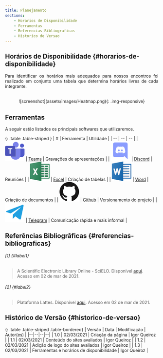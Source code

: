```yaml
---
title: Planejamento
sections:
    - Horarios de Disponibilidade
    - Ferramentas
    - Referencias Bibliograficas
    - Historico de Versao
---
```


## Horários de Disponibilidade {#horarios-de-disponibilidade}

<div style="text-align: justify;">
Para identificar os horários mais adequados para nossos encontros foi realizado em conjunto uma tabela que determina horários livres de cada integrante.
</div>

<div class="screenshot-holder" style="display: flex; justify-content: center;margin: 2rem auto">
  ![screenshot](assets/images/Heatmap.png){: .img-responsive}
</div>

## Ferramentas

<div style="text-align: justify;">
A seguir estão listados os principais softwares que utilizaremos.
</div>

<div class="table-responsive">

{: .table .table-striped }
| # | Ferramenta | Utilidade |
| -- | -- | -- |
| ![Teams](assets/images/logos/Teams.png)  | [Teams](https://www.microsoft.com/pt-br/microsoft-teams/free) | Gravações de apresentações |
| ![Discord](assets/images/logos/Discord.png)  | [Discord](https://discord.com/) | Reuniões |
| ![Excel](assets/images/logos/Excel.png)  | [Excel](https://www.microsoft.com/pt-br/microsoft-365/free-office-online-for-the-web) | Criação de tabelas |
| ![Word](assets/images/logos/Word.png)  | [Word](https://www.microsoft.com/pt-br/microsoft-365/free-office-online-for-the-web) | Criação de documentos |
| ![Github](assets/images/logos/Github.png)  | [Github](https://github.com/) | Versionamento do projeto |
| ![Telegram](assets/images/logos/Telegram.png)  | [Telegram](https://telegram.org/) | Comunicação rápida e mais informal |

</div>

## Referências Bibliogrâficas {#referencias-bibliograficas}

###### [1] {#label1}
> A Scientific Electronic Library Online - SciELO. Disponível [aqui](http://www.scielo.br/scielo.php?script=sci_home&lng=pt&nrm=iso). Acesso em 02 de mar de 2021.

###### [2] {#label2}
> Plataforma Lattes. Disponível [aqui](http://lattes.cnpq.br/). Acesso em 02 de mar de 2021.

## Histórico de Versão {#historico-de-versao}

{: .table .table-striped .table-bordered}
| Versão | Data | Modificação | Autor(es) |
|--|--|--|--|
| 1.0 | 02/03/2021 | Criação da página | Igor Queiroz |
| 1.1 | 02/03/2021 | Conteúdo do sites avaliados | Igor Queiroz |
| 1.2 | 02/03/2021 | Adição de logo do sites avaliados | Igor Queiroz |
| 1.3 | 02/03/2021 | Ferramentas e horários de disponibilidade | Igor Queiroz |